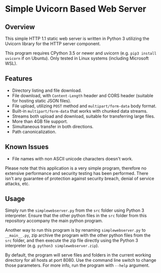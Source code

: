 # Simple Uvicorn Based Web Server
## Overview
This simple HTTP 1.1 static web server is written in Python 3 utilizing the Uvicorn library for the HTTP server component.

This program requires CPython 3.5 or newer and uvicorn (e.g. `pip3 install uvicorn` if on Ubuntu). Only tested in Linux systems (including Microsoft WSL).

## Features
- Directory listing and file download.
- File download, with `Content-Length` header and CORS header (suitable for hosting static JSON files).
- File upload, utilizing `POST` method and `multipart/form-data` body format.
- Built-in `multipart/form-data` that works with chunked data streams.
- Streams both upload and download, suitable for transferring large files.
- More than 4GB file support.
- Simultaneous transfer in both directions.
- Path canonicalization.

## Known Issues
- File names with non ASCII unicode characters doesn't work.

Please note that this application is a very simple program, therefore no extensive performance and security testing has been performed. There isn't any guarantee of protection against security breach, denial of service attacks, etc.

## Usage
Simply run the `simplewebserver.py` from the `src` folder using Python 3 interpreter. Ensure that the other python files in the `src` folder from this repository accompany the main python program.

Another way to run this program is by renaming `simplewebserver.py` to `__main__.py`, zip archive the program with the other python files from the `src` folder, and then execute the zip file directly using the Python 3 interpreter (e.g. `python3 simplewebserver.zip`).

By default, the program will serve files and folders in the current working directory for all hosts at port 8080. Use the command line switch to change those parameters. For more info, run the program with `--help` argument.